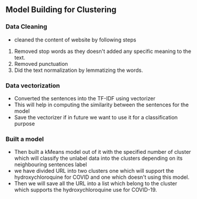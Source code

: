 
## Model Building for Clustering

### Data Cleaning
- cleaned the content of website by following steps
 1. Removed stop words as they doesn't added any specific meaning to the text.
 2. Removed punctuation
 3. Did the text normalization by lemmatizing the words.
 
### Data vectorization
- Converted the sentences into the TF-IDF using vectorizer
- This will help in computing the similarity between the sentences for the model
- Save the vectorizer if in future we want to use it for a classification purpose

### Built a model
- Then built a kMeans model out of it with the specified number of cluster which will classify the unlabel data into the clusters depending on its neighbouring sentences label
- we have divided URL into two clusters one which will support the hydroxychloroquine for COVID and one which doesn't using this model.
- Then we will save all the URL into a list which belong to the cluster which supports the hydroxychloroquine use for COVID-19.


